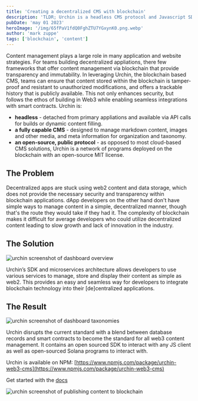```yaml
---
title: 'Creating a decentralized CMS with blockchain'
description: 'TLDR; Urchin is a headless CMS protocol and Javascript SDK for dApp developers built on Solana, Arweave, and Bundlr.'
pubDate: 'may 01 2023'
heroImage: '/img/65fPaV1fdQ0FghZTU7YGxynK0.png.webp'
author: 'mark zuppe'
tags: ['blockchain', 'content']
---
```


Content management plays a large role in many application and website strategies. For teams building decentralized appliations, there few frameworks that offer content management via blockchain that provide transparency and immutability. In leveraging Urchin, the blockchain based CMS, teams can ensure that content stored within the blockchain is tamper-proof and resistant to unauthorized modifications, and offers a trackable history that is publicly available. This not only enhances security, but follows the ethos of building in Web3 while enabling seamless integrations with smart contracts. Urchin is:
* **headless** - detached from primary appliations and available via API calls for builds or dynamic content filling.
* **a fully capable CMS** - designed to manage markdown content, images and other media, and meta information for organization and taxonomy.
* **an open-source, public protocol** - as opposed to most cloud-based CMS solutions, Urchin is a network of programs deployed on the blockchain with an open-source MIT license. 

## The Problem

Decentralized apps are stuck using web2 content and data storage, which does not provide the necessary security and transparency within blockchain applications. dApp developers on the other hand don't have simple ways to manage content in a simple, decentralized manner, though that's the route they would take if they had it. The complexity of blockchain makes it difficult for average developers who could utilize decentralized content leading to slow growth and lack of innovation in the industry.

## The Solution

![urchin screenshot of dashboard overview](/img/A6BDxCaTZwRXLizDVfz1nIVJvnY.png.webp "Urchin dashboard screenshot")

Urchin’s SDK and microservices architecture allows developers to use various services to manage, store and display their content as simple as web2. This provides an easy and seamless way for developers to integrate blockchain technology into their [de]centralized applications.

## The Result

![urchin screenshot of dashboard taxonomies](/img/A6BDxCaTZwRXLizDVfz1nIVJvnY.png.webp "Urchin dashboard taxonomies")

Urchin disrupts the current standard with a blend between database records and smart contracts to become the standard for all web3 content management. It contains an open sourced SDK to interact with any JS client as well as open-sourced Solana programs to interact with.

Urchin is available on NPM: [https://www.npmjs.com/package/urchin-web3-cms](https://www.npmjs.com/package/urchin-web3-cms)

Get started with the [docs](https://urchin.gitbook.io/overview)

![urchin screenshot of publishing content to blockchain](/img/aPsm1LxGbYmVTA8xZjFmOlS5R3c.png.webp "Publish content to blockchain")
